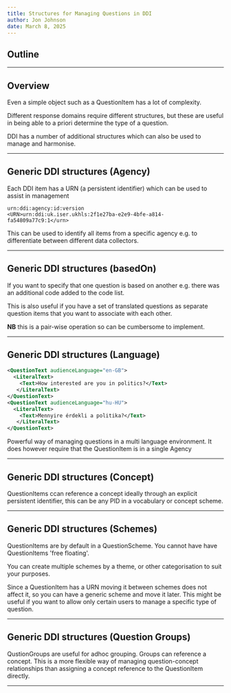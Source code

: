 ```yaml
---
title: Structures for Managing Questions in DDI
author: Jon Johnson
date: March 8, 2025
---
```


## Outline

---

## Overview

Even a simple object such as a QuestionItem has a lot of complexity.

Different response domains require different structures, but these are useful in being able to a priori determine the type of a question.

DDI has a number of additional structures which can also be used to manage and harmonise.

---

## Generic DDI structures (Agency)

Each DDI item has a URN (a persistent identifier) which can be used to assist in management

```
urn:ddi:agency:id:version
<URN>urn:ddi:uk.iser.ukhls:2f1e27ba-e2e9-4bfe-a814-fa54809a77c9:1</urn>

```

This can be used to identify all items from a specific agency e.g. to differentiate between different data collectors. 

---

## Generic DDI structures (basedOn)

If you want to specify that one question is based on another e.g. there was an additional code added to the code list. 

This is also useful if you have a set of translated questions as separate question items that you want to associate with each other. 

**NB** this is a pair-wise operation so can be cumbersome to implement.

---

## Generic DDI structures (Language)

```xml
<QuestionText audienceLanguage="en-GB">
  <LiteralText>
    <Text>How interested are you in politics?</Text>
   </LiteralText>
</QuestionText>
<QuestionText audienceLanguage="hu-HU">
  <LiteralText>
    <Text>Mennyire érdekli a politika?</Text>
   </LiteralText>
</QuestionText>
```
Powerful way of managing questions in a multi language environment. It does however require that the QuestionItem is in a single Agency

---

## Generic DDI structures (Concept)

QuestionItems ccan reference a concept ideally through an explicit persistent identifier, this can be any PID in a vocabulary or concept scheme.

---

## Generic DDI structures (Schemes)

QuestionItems are by default in a QuestionScheme. You cannot have have QuestionItems 'free floating'.

You can create multiple schemes by a theme, or other categorisation to suit your purposes. 

Since a QuestionItem has a URN moving it between schemes does not affect it, so you can have a generic scheme and move it later. 
This might be useful if you want to allow only certain users to manage a specific type of question. 

---

## Generic DDI structures (Question Groups)

QustionGroups are useful for adhoc grouping. Groups can reference a concept. This is a more flexible way of managing question-concept relationships than assigning a concept reference to the QuestionItem directly.

---
